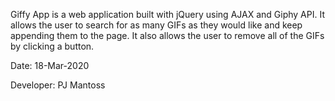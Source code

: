 Giffy App is a web application built with jQuery using AJAX and Giphy API. It allows the user to search for as many GIFs as they would like and keep appending them to the page. It also allows the user to remove all of the GIFs by clicking a button.

Date: 18-Mar-2020

Developer: PJ Mantoss